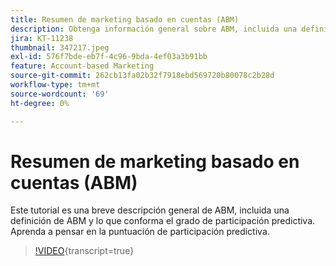 ```yaml
---
title: Resumen de marketing basado en cuentas (ABM)
description: Obtenga información general sobre ABM, incluida una definición de ABM y los elementos que componen el grado de participación predictiva. Aprenda a pensar en la puntuación de participación predictiva.
jira: KT-11238
thumbnail: 347217.jpeg
exl-id: 576f7bde-eb7f-4c96-9bda-4ef03a3b91bb
feature: Account-based Marketing
source-git-commit: 262cb13fa02b32f7918ebd569720b80078c2b28d
workflow-type: tm+mt
source-wordcount: '69'
ht-degree: 0%

---
```


# Resumen de marketing basado en cuentas (ABM)

Este tutorial es una breve descripción general de ABM, incluida una definición de ABM y lo que conforma el grado de participación predictiva. Aprenda a pensar en la puntuación de participación predictiva.

>[!VIDEO](https://video.tv.adobe.com/v/3422325/?learn=on&captions=spa){transcript=true}
